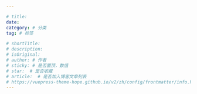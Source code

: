```yaml
---

# title: 
date: 
category: # 分类
tag: # 标签

# shortTitle:
# description:
# isOriginal:
# author: # 作者
# sticky: # 是否置顶，数值
# star:  # 是否收藏
# article:  # 是否加入博客文章列表
# https://vuepress-theme-hope.github.io/v2/zh/config/frontmatter/info.html#tag
---
```


